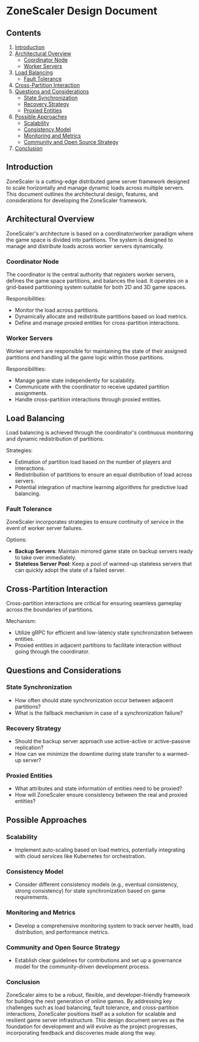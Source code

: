 # ZoneScaler Design Document

## Contents

1. [Introduction](#introduction)
2. [Architectural Overview](#architectural-overview)
    - [Coordinator Node](#coordinator-node)
    - [Worker Servers](#worker-servers)
3. [Load Balancing](#load-balancing)
    - [Fault Tolerance](#fault-tolerance)
4. [Cross-Partition Interaction](#cross-partition-interaction)
5. [Questions and Considerations](#questions-and-considerations)
    - [State Synchronization](#state-synchronization)
    - [Recovery Strategy](#recovery-strategy)
    - [Proxied Entities](#proxied-entities)
6. [Possible Approaches](#possible-approaches)
    - [Scalability](#scalability)
    - [Consistency Model](#consistency-model)
    - [Monitoring and Metrics](#monitoring-and-metrics)
    - [Community and Open Source Strategy](#community-and-open-source-strategy)
7. [Conclusion](#conclusion)

## Introduction
ZoneScaler is a cutting-edge distributed game server framework designed to scale horizontally and manage dynamic loads across multiple servers. This document outlines the architectural design, features, and considerations for developing the ZoneScaler framework.

## Architectural Overview
ZoneScaler's architecture is based on a coordinator/worker paradigm where the game space is divided into partitions. The system is designed to manage and distribute loads across worker servers dynamically.

### Coordinator Node
The coordinator is the central authority that registers worker servers, defines the game space partitions, and balances the load. It operates on a grid-based partitioning system suitable for both 2D and 3D game spaces.

Responsibilities:
- Monitor the load across partitions.
- Dynamically allocate and redistribute partitions based on load metrics.
- Define and manage proxied entities for cross-partition interactions. 
### Worker Servers
Worker servers are responsible for maintaining the state of their assigned partitions and handling all the game logic within those partitions.

Responsibilities:
- Manage game state independently for scalability.
- Communicate with the coordinator to receive updated partition assignments.
- Handle cross-partition interactions through proxied entities.
## Load Balancing
Load balancing is achieved through the coordinator's continuous monitoring and dynamic redistribution of partitions.

Strategies:
- Estimation of partition load based on the number of players and interactions.
- Redistribution of partitions to ensure an equal distribution of load across servers.
- Potential integration of machine learning algorithms for predictive load balancing.
### Fault Tolerance
ZoneScaler incorporates strategies to ensure continuity of service in the event of worker server failures.

Options:
- **Backup Servers**: Maintain mirrored game state on backup servers ready to take over immediately.
- **Stateless Server Pool**: Keep a pool of warmed-up stateless servers that can quickly adopt the state of a failed server.

## Cross-Partition Interaction
Cross-partition interactions are critical for ensuring seamless gameplay across the boundaries of partitions.

Mechanism:
- Utilize gRPC for efficient and low-latency state synchronization between entities.
- Proxied entities in adjacent partitions to facilitate interaction without going through the coordinator.

## Questions and Considerations
### State Synchronization
- How often should state synchronization occur between adjacent partitions?
- What is the fallback mechanism in case of a synchronization failure?
### Recovery Strategy
- Should the backup server approach use active-active or active-passive replication?
- How can we minimize the downtime during state transfer to a warmed-up server?
### Proxied Entities
- What attributes and state information of entities need to be proxied?
- How will ZoneScaler ensure consistency between the real and proxied entities?
## Possible Approaches
### Scalability
- Implement auto-scaling based on load metrics, potentially integrating with cloud services like Kubernetes for orchestration.
### Consistency Model
- Consider different consistency models (e.g., eventual consistency, strong consistency) for state synchronization based on game requirements.
### Monitoring and Metrics
- Develop a comprehensive monitoring system to track server health, load distribution, and performance metrics.
### Community and Open Source Strategy
- Establish clear guidelines for contributions and set up a governance model for the community-driven development process.
### Conclusion
ZoneScaler aims to be a robust, flexible, and developer-friendly framework for building the next generation of online games. By addressing key challenges such as load balancing, fault tolerance, and cross-partition interactions, ZoneScaler positions itself as a solution for scalable and resilient game server infrastructure. This design document serves as the foundation for development and will evolve as the project progresses, incorporating feedback and discoveries made along the way.